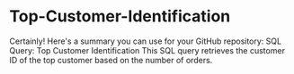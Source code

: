 # Top-Customer-Identification
 Certainly! Here's a summary you can use for your GitHub repository:  SQL Query: Top Customer Identification This SQL query retrieves the customer ID of the top customer based on the number of orders.
